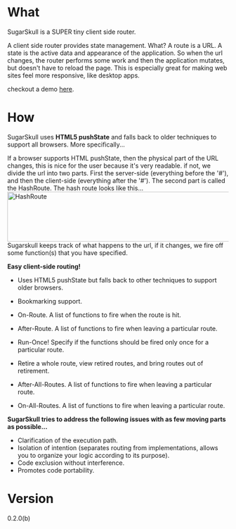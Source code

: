 
What
====

SugarSkull is a SUPER tiny client side router.

A client side router provides state management. What? A route is a URL. A state is the 
active data and appearance of the application. So when the url changes, the router performs some
work and then the application mutates, but doesn't have to reload the page. This is especially 
great for making web sites feel more responsive, like desktop apps.

checkout a demo <a href="http://hij1nx.github.com/SugarSkull/">here</a>.

How
===

SugarSkull uses <b>HTML5 pushState</b> and falls back to older techniques to 
support all browsers. More specifically...

If a browser supports HTML pushState, then the physical part of the URL changes, this is nice for the user
because it's very readable. if not, we divide the url into two parts. First the server-side (everything 
before the '#'), and then the client-side (everything after the '#'). The second part is called the HashRoute.
The hash route looks like this...<br/>
<img src="https://github.com/hij1nx/SugarSkull/raw/master/img/hashRoute.png" width="598" height="113" alt="HashRoute">
<br/>
Sugarskull keeps track of what happens to the url, if it changes, we fire off some function(s) that you have specified.

**Easy client-side routing!**

 - Uses HTML5 pushState but falls back to other techniques to support older browsers.
 - Bookmarking support.

 - On-Route. A list of functions to fire when the route is hit.
 - After-Route. A list of functions to fire when leaving a particular route.
 - Run-Once! Specify if the functions should be fired only once for a particular route.
 - Retire a whole route, view retired routes, and bring routes out of retirement.

 - After-All-Routes. A list of functions to fire when leaving a particular route.
 - On-All-Routes. A list of functions to fire when leaving a particular route.


**SugarSkull tries to address the following issues with as few moving parts as possible...**

 - Clarification of the execution path.
 - Isolation of intention (separates routing from implementations, allows you to organize your logic according to its purpose).
 - Code exclusion without interference.
 - Promotes code portability.

Version
=======
0.2.0(b)